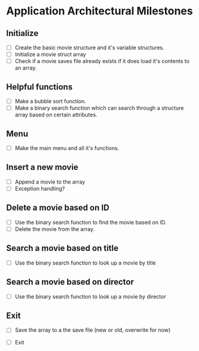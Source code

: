 # Application Architectural Milestones

## Initialize
- [ ] Create the basic movie structure and it's variable structures.
- [ ] Initialize a movie struct array
- [ ] Check if a movie saves file already exists if it does load it's contents to an array.

## Helpful functions
- [ ] Make a bubble sort function.
- [ ] Make a binary search function which can search through a structure array based on certain attributes.

## Menu
- [ ] Make the main menu and all it's functions.

## Insert a new movie
- [ ] Append a movie to the array
- [ ] Exception handling?

## Delete a movie based on ID
- [ ] Use the binary search function to find the movie based on ID.
- [ ] Delete the movie from the array.

## Search a movie based on title
- [ ] Use the binary search function to look up a movie by title

## Search a movie based on director
- [ ] Use the binary search function to look up a movie by director

## Exit
- [ ] Save the array to a the save file (new or old, overwrite for now)
- [ ] Exit

